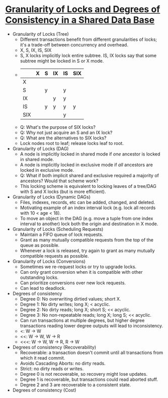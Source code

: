 # [Granularity of Locks and Degrees of Consistency in a Shared Data Base](https://scholar.google.com/scholar?cluster=15730220590995320737)
- Granularity of Locks (Tree)
    - Different transactions benefit from different granularities of locks;
      it's a trade-off between concurrency and overhead.
    - X, S, IX, IS, SIX
    - S, X locks implicitly lock entire subtree. IS, IX locks say that some
      subtree might be locked in S or X mode.
    -  |     | X | S | IX | IS | SIX |
       | -   | - | - | -- | -- | --- |
       | X   |   |   |    |    |     |
       | S   |   | y |    | y  |     |
       | IX  |   |   | y  | y  |     |
       | IS  |   | y | y  | y  | y   |
       | SIX |   |   |    | y  |     |
    - Q: What's the purpose of SIX locks?
    - Q: Why not just acquire an S and an IX lock?
    - Q: What are the alternatives to SIX locks?
    - Lock nodes root to leaf; release locks leaf to root.
- Granularity of Locks (DAG)
    - A node is implicitly locked in shared mode if _one_ ancestor is locked in
      shared mode.
    - A node is implicitly locked in exclusive mode if _all_ ancestors are
      locked in exclusive mode.
    - Q: What if both implicit shared and exclusive required a majority of
      ancestors? Would that scheme work?
    - This locking scheme is equivalent to locking leaves of a tree/DAG with S
      and X locks (but is more efficient).
- Granularity of Locks (Dynamic DAGs)
    - Files, indexes, records, etc can be added, changed, and deleted.
    - Motivating example of an index interval lock (e.g. lock all records with
      10 < age < 18).
    - To move an object in the DAG (e.g. move a tuple from one index interval
      to another) lock both the origin and destination in X mode.
- Granularity of Locks (Scheduling Requests)
    - Maintain a FIFO queue of lock requests.
    - Grant as many mutually compatible requests from the top of the queue as
      possible.
    - Whenever a lock is released, try again to grant as many mutually
      compatible requests as possible.
- Granularity of Locks (Conversions)
    - Sometimes we re-request locks or try to upgrade locks.
    - Can only grant conversion when it is compatible with other outstanding
      locks.
    - Can prioritize conversions over new lock requests.
    - Can lead to deadlock.
- Degrees of consistency
    - Degree 0: No overwriting dirtied values; short X.
    - Degree 1: No dirty writes; long X; < acyclic.
    - Degree 2: No dirty reads; long X; short S; << acyclic.
    - Degree 3: No non-repeatable reads; long X; long S; << acyclic.
    - Can run transactions at multiple degrees, but higher degree transactions
      reading lower degree outputs will lead to inconsistency.
    - <: W -> W
    - <<: W -> W, W -> R
    - <<<: W -> W, W -> R, R -> W
- Degrees of consistency (Recoverability)
    - Recoverable: a transaction doesn't commit until all transactions from
      which it read commit.
    - Avoids Cascading Aborts: no dirty reads.
    - Strict: no dirty reads or writes.
    - Degree 0 is not recoverable, so recovery might lose updates.
    - Degree 1 is recoverable, but transactions could read aborted stuff.
    - Degree 2 and 3 are recoverable to a consistent state.
- Degrees of consistency (Cost)
